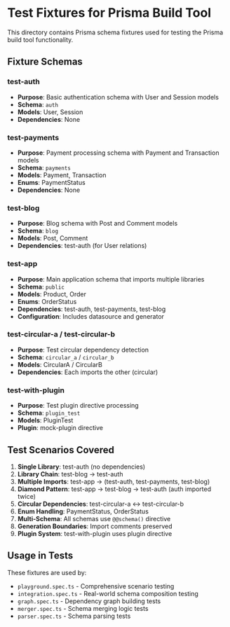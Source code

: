 # Test Fixtures for Prisma Build Tool

This directory contains Prisma schema fixtures used for testing the Prisma build tool functionality.

## Fixture Schemas

### test-auth
- **Purpose**: Basic authentication schema with User and Session models
- **Schema**: `auth`
- **Models**: User, Session
- **Dependencies**: None

### test-payments
- **Purpose**: Payment processing schema with Payment and Transaction models
- **Schema**: `payments`
- **Models**: Payment, Transaction
- **Enums**: PaymentStatus
- **Dependencies**: None

### test-blog
- **Purpose**: Blog schema with Post and Comment models
- **Schema**: `blog`
- **Models**: Post, Comment
- **Dependencies**: test-auth (for User relations)

### test-app
- **Purpose**: Main application schema that imports multiple libraries
- **Schema**: `public`
- **Models**: Product, Order
- **Enums**: OrderStatus
- **Dependencies**: test-auth, test-payments, test-blog
- **Configuration**: Includes datasource and generator

### test-circular-a / test-circular-b
- **Purpose**: Test circular dependency detection
- **Schema**: `circular_a` / `circular_b`
- **Models**: CircularA / CircularB
- **Dependencies**: Each imports the other (circular)

### test-with-plugin
- **Purpose**: Test plugin directive processing
- **Schema**: `plugin_test`
- **Models**: PluginTest
- **Plugin**: mock-plugin directive

## Test Scenarios Covered

1. **Single Library**: test-auth (no dependencies)
2. **Library Chain**: test-blog → test-auth
3. **Multiple Imports**: test-app → (test-auth, test-payments, test-blog)
4. **Diamond Pattern**: test-app → test-blog → test-auth (auth imported twice)
5. **Circular Dependencies**: test-circular-a ↔ test-circular-b
6. **Enum Handling**: PaymentStatus, OrderStatus
7. **Multi-Schema**: All schemas use `@@schema()` directive
8. **Generation Boundaries**: Import comments preserved
9. **Plugin System**: test-with-plugin uses plugin directive

## Usage in Tests

These fixtures are used by:
- `playground.spec.ts` - Comprehensive scenario testing
- `integration.spec.ts` - Real-world schema composition testing
- `graph.spec.ts` - Dependency graph building tests
- `merger.spec.ts` - Schema merging logic tests
- `parser.spec.ts` - Schema parsing tests
